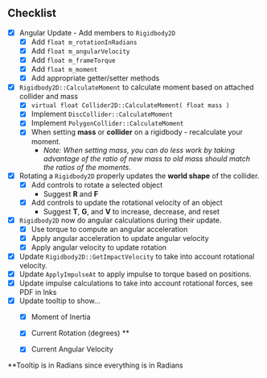## Checklist
- [x] Angular Update - Add members to `Rigidbody2D`
    - [x] Add `float m_rotationInRadians`
    - [x] Add `float m_angularVelocity`   
    - [x] Add `float m_frameTorque`       
    - [x] Add `float m_moment`
    - [x] Add appropriate getter/setter methods
- [x] `Rigidbody2D::CalculateMoment` to calculate moment based on attached collider and mass
    - [x] `virtual float Collider2D::CalculateMoment( float mass )`
    - [x] Implement `DiscCollider::CalculateMoment`
    - [x] Implement `PolygonCollider::CalculateMoment`
    - [x] When setting **mass** or **collider** on a rigidbody - recalculate your moment.
        - *Note: When setting mass, you can do less work by taking advantage of the ratio of new mass to old mass should match the ratios of the moments*. 
- [x] Rotating a `Rigidbody2D` properly updates the **world shape** of the collider.
    - [x] Add controls to rotate a selected object
        - Suggest **R** and **F** 
    - [x] Add controls to update the rotational velocity of an object
        - Suggest **T**, **G**, and **V** to increase, decrease, and reset
- [x] `Rigidbody2D` now do angular calculations during their update.
    - [x] Use torque to compute an angular acceleration
    - [x] Apply angular acceleration to update angular velocity
    - [x] Apply angular velocity to update rotation
- [x] Update `Rigidbody2D::GetImpactVelocity` to take into account rotational velocity.
- [x] Update `ApplyImpulseAt` to apply impulse to torque based on positions. 
- [x] Update impulse calculations to take into account rotational forces, see PDF in lnks
- [x] Update tooltip to show...
    - [x] Moment of Inertia
    - [x] Current Rotation (degrees) **
    - [x] Current Angular Velocity


**Tooltip is in Radians since everything is in Radians

